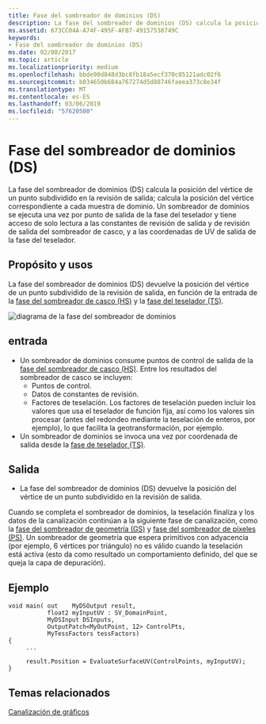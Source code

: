 ```yaml
---
title: Fase del sombreador de dominios (DS)
description: La fase del sombreador de dominios (DS) calcula la posición del vértice de un punto subdividido en la revisión de salida; calcula la posición del vértice correspondiente a cada muestra de dominio.
ms.assetid: 673CC04A-A74F-495F-AFB7-49157538749C
keywords:
- Fase del sombreador de dominios (DS)
ms.date: 02/08/2017
ms.topic: article
ms.localizationpriority: medium
ms.openlocfilehash: bbde90d848d3bc8fb18a5ecf370c85121adc02f6
ms.sourcegitcommit: b034650b684a767274d5d88746faeea373c8e34f
ms.translationtype: MT
ms.contentlocale: es-ES
ms.lasthandoff: 03/06/2019
ms.locfileid: "57620500"
---
```

# <a name="domain-shader-ds-stage"></a>Fase del sombreador de dominios (DS)


La fase del sombreador de dominios (DS) calcula la posición del vértice de un punto subdividido en la revisión de salida; calcula la posición del vértice correspondiente a cada muestra de dominio. Un sombreador de dominios se ejecuta una vez por punto de salida de la fase del teselador y tiene acceso de solo lectura a las constantes de revisión de salida y de revisión de salida del sombreador de casco, y a las coordenadas de UV de salida de la fase del teselador.

## <a name="span-idpurposeandusesspanspan-idpurposeandusesspanspan-idpurposeandusesspanpurpose-and-uses"></a><span id="Purpose_and_uses"></span><span id="purpose_and_uses"></span><span id="PURPOSE_AND_USES"></span>Propósito y usos


La fase del sombreador de dominios (DS) devuelve la posición del vértice de un punto subdividido de la revisión de salida, en función de la entrada de la [fase del sombreador de casco (HS)](hull-shader-stage--hs-.md) y la [fase del teselador (TS)](tessellator-stage--ts-.md).

![diagrama de la fase del sombreador de dominios](images/d3d11-domain-shader.png)

## <a name="span-idinputspanspan-idinputspanspan-idinputspaninput"></a><span id="Input"></span><span id="input"></span><span id="INPUT"></span>entrada


-   Un sombreador de dominios consume puntos de control de salida de la [fase del sombreador de casco (HS)](hull-shader-stage--hs-.md). Entre los resultados del sombreador de casco se incluyen:
    -   Puntos de control.
    -   Datos de constantes de revisión.
    -   Factores de teselación. Los factores de teselación pueden incluir los valores que usa el teselador de función fija, así como los valores sin procesar (antes del redondeo mediante la teselación de enteros, por ejemplo), lo que facilita la geotransformación, por ejemplo.
-   Un sombreador de dominios se invoca una vez por coordenada de salida desde la [fase de teselador (TS)](tessellator-stage--ts-.md).

## <a name="span-idoutputspanspan-idoutputspanspan-idoutputspanoutput"></a><span id="Output"></span><span id="output"></span><span id="OUTPUT"></span>Salida


-   La fase del sombreador de dominios (DS) devuelve la posición del vértice de un punto subdividido en la revisión de salida.

Cuando se completa el sombreador de dominios, la teselación finaliza y los datos de la canalización continúan a la siguiente fase de canalización, como la [fase del sombreador de geometría (GS)](geometry-shader-stage--gs-.md) y [fase del sombreador de píxeles (PS)](pixel-shader-stage--ps-.md). Un sombreador de geometría que espera primitivos con adyacencia (por ejemplo, 6 vértices por triángulo) no es válido cuando la teselación está activa (esto da como resultado un comportamiento definido, del que se queja la capa de depuración).

## <a name="span-idexamplespanspan-idexamplespanspan-idexamplespanexample"></a><span id="Example"></span><span id="example"></span><span id="EXAMPLE"></span>Ejemplo


```
void main( out    MyDSOutput result, 
           float2 myInputUV : SV_DomainPoint, 
           MyDSInput DSInputs,
           OutputPatch<MyOutPoint, 12> ControlPts, 
           MyTessFactors tessFactors)
{
     ...

     result.Position = EvaluateSurfaceUV(ControlPoints, myInputUV);
}
```

## <a name="span-idrelated-topicsspanrelated-topics"></a><span id="related-topics"></span>Temas relacionados


[Canalización de gráficos](graphics-pipeline.md)

 

 




